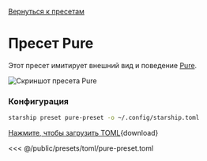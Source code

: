 [Вернуться к пресетам](./#pure-prompt)

# Пресет Pure

Этот пресет имитирует внешний вид и поведение [Pure](https://github.com/sindresorhus/pure).

![Скриншот пресета Pure](/presets/img/pure-preset.png)

### Конфигурация

```sh
starship preset pure-preset -o ~/.config/starship.toml
```

[Нажмите, чтобы загрузить TOML](/presets/toml/pure-preset.toml){download}

<<< @/public/presets/toml/pure-preset.toml
